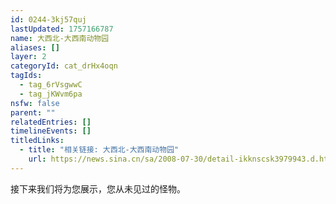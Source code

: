 ```yaml
---
id: 0244-3kj57quj
lastUpdated: 1757166787
name: 大西北-大西南动物园
aliases: []
layer: 2
categoryId: cat_drHx4oqn
tagIds:
  - tag_6rVsgwwC
  - tag_jKWvm6pa
nsfw: false
parent: ""
relatedEntries: []
timelineEvents: []
titledLinks:
  - title: "相关链接: 大西北-大西南动物园"
    url: https://news.sina.cn/sa/2008-07-30/detail-ikknscsk3979943.d.html
---
```


接下来我们将为您展示，您从未见过的怪物。